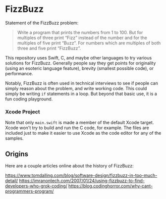 # FizzBuzz

Statement of the FizzBuzz problem:

> Write a program that prints the numbers from 1 to 100. But for multiples of three print “Fizz” instead of the number and for the multiples of five print “Buzz”. For numbers which are multiples of both three and five print “FizzBuzz”.

This repository uses Swift, C, and maybe other languages to try various solutions for FizzBuzz. Generally people say they get points for originality (using an esoteric language feature), brevity (smallest possible code), or performance.

Notably, FizzBuzz is often used in technical interviews to see if people can simply reason about the problem, and write working code. This could simply be writing `if` statements in a loop. But beyond that basic use, it is a fun coding playground.


### Xcode Project

Note that only `main.swift` is made a member of the default Xcode target. Xcode won't try to build and run the C code, for example. The files are included just to make it easier to use Xcode as the code editor for any of the samples.


## Origins

Here are a couple articles online about the history of FizzBuzz:

https://www.tomdalling.com/blog/software-design/fizzbuzz-in-too-much-detail/
https://imranontech.com/2007/01/24/using-fizzbuzz-to-find-developers-who-grok-coding/
https://blog.codinghorror.com/why-cant-programmers-program/

